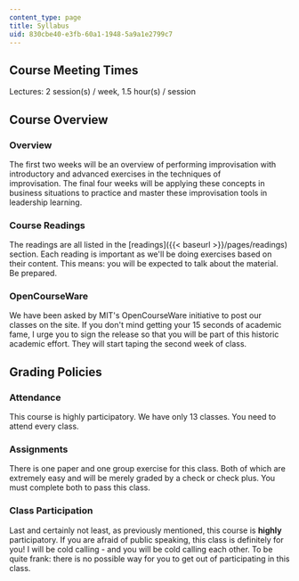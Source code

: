```yaml
---
content_type: page
title: Syllabus
uid: 830cbe40-e3fb-60a1-1948-5a9a1e2799c7
---
```


Course Meeting Times
--------------------

Lectures: 2 session(s) / week, 1.5 hour(s) / session

Course Overview
---------------

### Overview

The first two weeks will be an overview of performing improvisation with introductory and advanced exercises in the techniques of improvisation. The final four weeks will be applying these concepts in business situations to practice and master these improvisation tools in leadership learning.

### Course Readings

The readings are all listed in the [readings]({{< baseurl >}}/pages/readings) section. Each reading is important as we'll be doing exercises based on their content. This means: you will be expected to talk about the material. Be prepared.

### OpenCourseWare

We have been asked by MIT's OpenCourseWare initiative to post our classes on the site. If you don't mind getting your 15 seconds of academic fame, I urge you to sign the release so that you will be part of this historic academic effort. They will start taping the second week of class.

Grading Policies
----------------

### Attendance

This course is highly participatory. We have only 13 classes. You need to attend every class.

### Assignments

There is one paper and one group exercise for this class. Both of which are extremely easy and will be merely graded by a check or check plus. You must complete both to pass this class.

### Class Participation

Last and certainly not least, as previously mentioned, this course is **highly** participatory. If you are afraid of public speaking, this class is definitely for you! I will be cold calling - and you will be cold calling each other. To be quite frank: there is no possible way for you to get out of participating in this class.